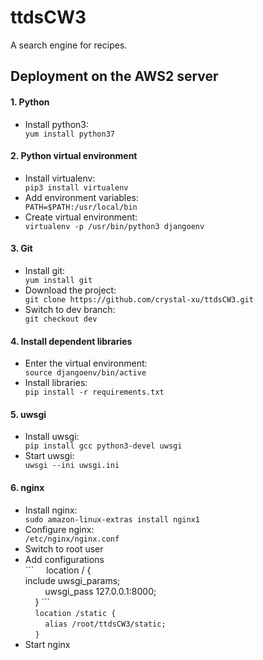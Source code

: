 # ttdsCW3
A search engine for recipes.

<h2>Deployment on the AWS2 server</h2>
<h4>1. Python</h4>
   <ul>
   <li>Install python3:</li>
   <code>yum install python37</code>
   </ul>
<h4>2. Python virtual environment</h4>
   <ul>
   <li>Install virtualenv:</li>
   <code>pip3 install virtualenv</code>
   <li>Add environment variables:</li>
   <code>PATH=$PATH:/usr/local/bin</code>
   <li>Create virtual environment:</li>
   <code>virtualenv -p /usr/bin/python3 djangoenv</code>
   </ul>
<h4>3. Git</h4>
   <ul>
   <li>Install git:</li>
   <code>yum install git</code>
   <li>Download the project:</li>
   <code>git clone https://github.com/crystal-xu/ttdsCW3.git</code>
   <li>Switch to dev branch:</li>
   <code>git checkout dev</code>
   </ul>
<h4>4. Install dependent libraries</h4>
   <ul>
   <li>Enter the virtual environment:</li>
   <code>source djangoenv/bin/active</code>
   <li>Install libraries:</li>
   <code>pip install -r requirements.txt</code>
   </ul>
<h4>5. uwsgi</h4>
   <ul>
   <li>Install uwsgi:</li>
   <code>pip install gcc python3-devel uwsgi</code>
   <li>Start uwsgi:</li>
   <code>uwsgi --ini uwsgi.ini</code>
   </ul>
<h4>6. nginx</h4>
   <ul>
   <li>Install nginx:</li>
   <code>sudo amazon-linux-extras install nginx1</code>
   <li>Configure nginx:</li>
   <code>/etc/nginx/nginx.conf</code>
   <li>Switch to root user</li>
   <li>Add configurations</li>
   ```
    location / {<br>
        include uwsgi_params;<br>
        uwsgi_pass 127.0.0.1:8000;<br>
    }
   ```
<br/>
    <code>location /static {</code><br>
        <code>alias /root/ttdsCW3/static;</code><br>
    <code>}</code>
   <li>Start nginx</li>
   </ul>


